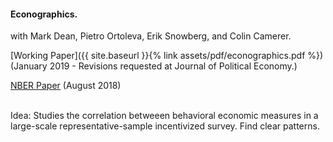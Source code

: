 ---
---

#### Econographics.

with Mark Dean, Pietro Ortoleva, Erik Snowberg, and Colin Camerer.

[Working Paper]({{ site.baseurl }}{% link assets/pdf/econographics.pdf %}) (January 2019 - Revisions requested at Journal of Political Economy.)

[NBER Paper](https://www.nber.org/papers/w24931) (August 2018)

<br>Idea: Studies the correlation betweeen behavioral economic measures in a large-scale representative-sample incentivized survey. Find clear patterns.
